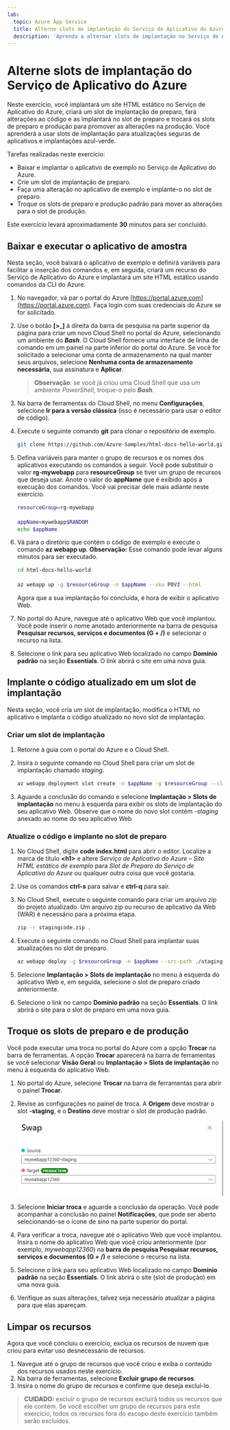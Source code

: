```yaml
---
lab:
  topic: Azure App Service
  title: Alterne slots de implantação do Serviço de Aplicativo do Azure
  description: 'Aprenda a alternar slots de implantação no Serviço de Aplicativo do Azure. Neste exercício, você: implanta um aplicativo simples no Serviço de Aplicativo; faz uma pequena alteração no aplicativo e a implanta em um slot de preparo. Por último, troca os slots para que o aplicativo atualizado entre em produção.'
---
```


# Alterne slots de implantação do Serviço de Aplicativo do Azure

Neste exercício, você implantará um site HTML estático no Serviço de Aplicativo do Azure, criará um slot de implantação de preparo, fará alterações ao código e as implantará no slot de preparo e trocará os slots de preparo e produção para promover as alterações na produção. Você aprenderá a usar slots de implantação para atualizações seguras de aplicativos e implantações azul-verde.

Tarefas realizadas neste exercício:

* Baixar e implantar o aplicativo de exemplo no Serviço de Aplicativo do Azure.
* Crie um slot de implantação de preparo.
* Faça uma alteração no aplicativo de exemplo e implante-o no slot de preparo.
* Troque os slots de preparo e produção padrão para mover as alterações para o slot de produção.

Este exercício levará aproximadamente **30** minutos para ser concluído.

## Baixar e executar o aplicativo de amostra

Nesta seção, você baixará o aplicativo de exemplo e definirá variáveis para facilitar a inserção dos comandos e, em seguida, criará um recurso do Serviço de Aplicativo do Azure e implantará um site HTML estático usando comandos da CLI do Azure.

1. No navegador, vá par o portal do Azure [https://portal.azure.com](https://portal.azure.com). Faça login com suas credenciais do Azure se for solicitado.

1. Use o botão **[\>_]** à direita da barra de pesquisa na parte superior da página para criar um novo Cloud Shell no portal do Azure, selecionando um ambiente do ***Bash***. O Cloud Shell fornece uma interface de linha de comando em um painel na parte inferior do portal do Azure. Se você for solicitado a selecionar uma conta de armazenamento na qual manter seus arquivos, selecione **Nenhuma conta de armazenamento necessária**, sua assinatura e **Aplicar**.

    > **Observação**: se você já criou uma Cloud Shell que usa um ambiente *PowerShell*, troque-o pelo ***Bash***.

1. Na barra de ferramentas do Cloud Shell, no menu **Configurações**, selecione **Ir para a versão clássica** (isso é necessário para usar o editor de código).

1. Execute o seguinte comando **git** para clonar o repositório de exemplo.

    ```bash
    git clone https://github.com/Azure-Samples/html-docs-hello-world.git
    ```

1. Defina variáveis para manter o grupo de recursos e os nomes dos aplicativos executando os comandos a seguir. Você pode substituir o valor **rg-mywebapp** para **resourceGroup** se tiver um grupo de recursos que deseja usar. Anote o valor do **appName** que é exibido após a execução dos comandos. Você vai precisar dele mais adiante neste exercício.

    ```bash
    resourceGroup=rg-mywebapp

    appName=mywebapp$RANDOM
    echo $appName
    ```

1. Vá para o diretório que contém o código de exemplo e execute o comando **az webapp up**. **Observação:** Esse comando pode levar alguns minutos para ser executado.

    ```bash
    cd html-docs-hello-world

    az webapp up -g $resourceGroup -n $appName --sku P0V3 --html
    ```

    Agora que a sua implantação foi concluída, é hora de exibir o aplicativo Web.

1. No portal do Azure, navegue até o aplicativo Web que você implantou. Você pode inserir o nome anotado anteriormente na barra de pesquisa **Pesquisar recursos, serviços e documentos (G + /)** e selecionar o recurso na lista.

1. Selecione o link para seu aplicativo Web localizado no campo **Domínio padrão** na seção **Essentials**. O link abrirá o site em uma nova guia.

## Implante o código atualizado em um slot de implantação

Nesta seção, você cria um slot de implantação, modifica o HTML no aplicativo e implanta o código atualizado no novo slot de implantação.

### Criar um slot de implantação 

1. Retorne à guia com o portal do Azure e o Cloud Shell.

1. Insira o seguinte comando no Cloud Shell para criar um slot de implantação chamado *staging*.

    ```bash
    az webapp deployment slot create -n $appName -g $resourceGroup --slot staging
    ```

1. Aguarde a conclusão do comando e selecione **Implantação > Slots de implantação** no menu à esquerda para exibir os slots de implantação do seu aplicativo Web. Observe que o nome do novo slot contém *-staging* anexado ao nome do seu aplicativo Web

### Atualize o código e implante no slot de preparo

1. No Cloud Shell, digite **code index.html** para abrir o editor. Localize a marca de título **\<h1\>** e altere *Serviço de Aplicativo do Azure – Site HTML estático de exemplo* para *Slot de Preparo do Serviço de Aplicativo do Azure* ou qualquer outra coisa que você gostaria.

1. Use os comandos **ctrl-s** para salvar e **ctrl-q** para sair.

1. No Cloud Shell, execute o seguinte comando para criar um arquivo zip do projeto atualizado. Um arquivo zip ou recurso de aplicativo da Web (WAR) é necessário para a próxima etapa.

    ```bash
    zip -r stagingcode.zip .
    ```

1. Execute o seguinte comando no Cloud Shell para implantar suas atualizações no slot de preparo.

    ```bash
    az webapp deploy -g $resourceGroup -n $appName --src-path ./stagingcode.zip --slot staging
    ```

1. Selecione **Implantação > Slots de implantação** no menu à esquerda do aplicativo Web e, em seguida, selecione o slot de preparo criado anteriormente.

1. Selecione o link no campo **Domínio padrão** na seção **Essentials**. O link abrirá o site para o slot de preparo em uma nova guia.

## Troque os slots de preparo e de produção

Você pode executar uma troca no portal do Azure com a opção **Trocar** na barra de ferramentas. A opção **Trocar** aparecerá na barra de ferramentas se você selecionar **Visão Geral** ou **Implantação > Slots de implantação** no menu à esquerda do aplicativo Web.

1. No portal do Azure, selecione **Trocar** na barra de ferramentas para abrir o painel **Trocar**.

1. Revise as configurações no painel de troca. A **Origem** deve mostrar o slot **-staging**, e o **Destino** deve mostrar o slot de produção padrão.

    ![Captura de tela do painel Trocar.](./media/02/app-service-swap-panel.png)

1. Selecione **Iniciar troca** e aguarde a conclusão da operação. Você pode acompanhar a conclusão no painel **Notificações**, que pode ser aberto selecionando-se o ícone de sino na parte superior do portal.

1. Para verificar a troca, navegue até o aplicativo Web que você implantou. Insira o nome do aplicativo Web que você criou anteriormente (por exemplo, *mywebapp12360*) na **barra de pesquisa Pesquisar recursos, serviços e documentos (G + /)** e selecione o recurso na lista.

1. Selecione o link para seu aplicativo Web localizado no campo **Domínio padrão** na seção **Essentials**. O link abrirá o site (slot de produção) em uma nova guia.

1. Verifique as suas alterações, talvez seja necessário atualizar a página para que elas apareçam.

## Limpar os recursos

Agora que você concluiu o exercício, exclua os recursos de nuvem que criou para evitar uso desnecessário de recursos.

1. Navegue até o grupo de recursos que você criou e exiba o conteúdo dos recursos usados neste exercício.
1. Na barra de ferramentas, selecione **Excluir grupo de recursos**.
1. Insira o nome do grupo de recursos e confirme que deseja excluí-lo.

> **CUIDADO:** excluir o grupo de recursos excluirá todos os recursos que ele contém. Se você escolher um grupo de recursos para este exercício, todos os recursos fora do escopo deste exercício também serão excluídos.
